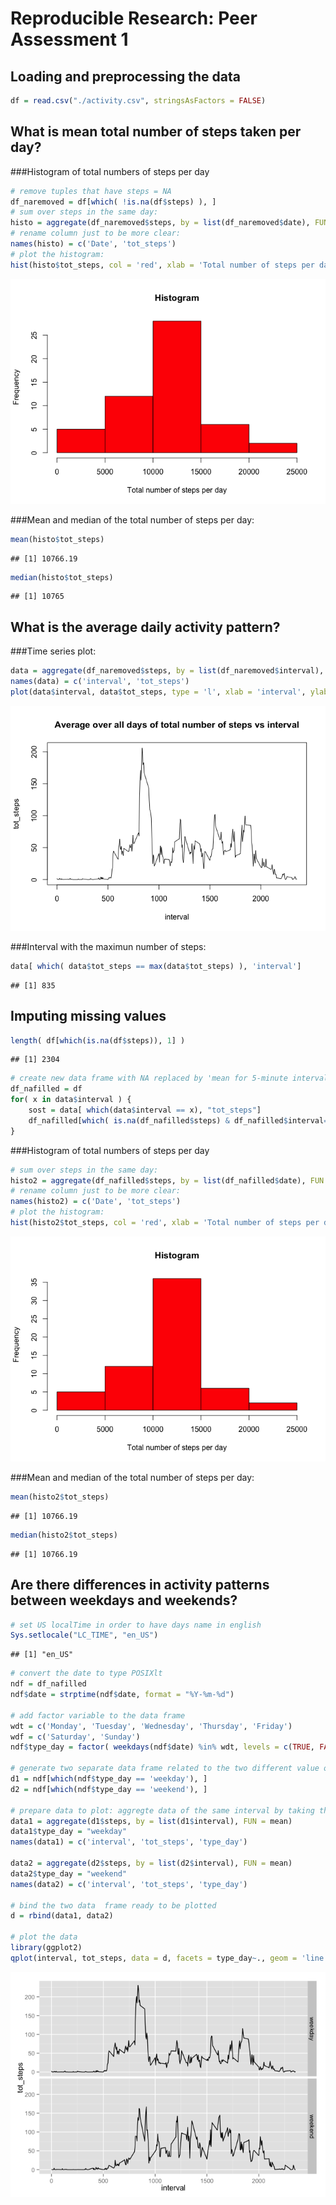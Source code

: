 # Reproducible Research: Peer Assessment 1
## Loading and preprocessing the data

```r
df = read.csv("./activity.csv", stringsAsFactors = FALSE)
```

## What is mean total number of steps taken per day?
###Histogram of total numbers of steps per day

```r
# remove tuples that have steps = NA
df_naremoved = df[which( !is.na(df$steps) ), ]
# sum over steps in the same day:
histo = aggregate(df_naremoved$steps, by = list(df_naremoved$date), FUN = sum) 
# rename column just to be more clear:
names(histo) = c('Date', 'tot_steps')
# plot the histogram:
hist(histo$tot_steps, col = 'red', xlab = 'Total number of steps per day', main = 'Histogram')
```

![](PA1_template_files/figure-html/unnamed-chunk-2-1.png) 

###Mean and median of the total number of steps per day:

```r
mean(histo$tot_steps)
```

```
## [1] 10766.19
```

```r
median(histo$tot_steps)
```

```
## [1] 10765
```

## What is the average daily activity pattern?
###Time series plot:

```r
data = aggregate(df_naremoved$steps, by = list(df_naremoved$interval), FUN = mean)
names(data) = c('interval', 'tot_steps')
plot(data$interval, data$tot_steps, type = 'l', xlab = 'interval', ylab = 'tot_steps', main = 'Average over all days of total number of steps vs interval')
```

![](PA1_template_files/figure-html/unnamed-chunk-4-1.png) 

###Interval with the maximun number of steps:

```r
data[ which( data$tot_steps == max(data$tot_steps) ), 'interval']
```

```
## [1] 835
```

## Imputing missing values

```r
length( df[which(is.na(df$steps)), 1] )
```

```
## [1] 2304
```

```r
# create new data frame with NA replaced by 'mean for 5-minute interval'
df_nafilled = df
for( x in data$interval ) {
    sost = data[ which(data$interval == x), "tot_steps"]
    df_nafilled[which( is.na(df_nafilled$steps) & df_nafilled$interval==x ), "steps"] = sost
}
```

###Histogram of total numbers of steps per day

```r
# sum over steps in the same day:
histo2 = aggregate(df_nafilled$steps, by = list(df_nafilled$date), FUN = sum) 
# rename column just to be more clear:
names(histo2) = c('Date', 'tot_steps')
# plot the histogram:
hist(histo2$tot_steps, col = 'red', xlab = 'Total number of steps per day', main = 'Histogram')
```

![](PA1_template_files/figure-html/unnamed-chunk-7-1.png) 

###Mean and median of the total number of steps per day:

```r
mean(histo2$tot_steps)
```

```
## [1] 10766.19
```

```r
median(histo2$tot_steps)
```

```
## [1] 10766.19
```

## Are there differences in activity patterns between weekdays and weekends?

```r
# set US localTime in order to have days name in english
Sys.setlocale("LC_TIME", "en_US")
```

```
## [1] "en_US"
```

```r
# convert the date to type POSIXlt
ndf = df_nafilled
ndf$date = strptime(ndf$date, format = "%Y-%m-%d")

# add factor variable to the data frame
wdt = c('Monday', 'Tuesday', 'Wednesday', 'Thursday', 'Friday')
wdf = c('Saturday', 'Sunday')
ndf$type_day = factor( weekdays(ndf$date) %in% wdt, levels = c(TRUE, FALSE), labels = c('weekday', 'weekend') )

# generate two separate data frame related to the two different value of the factor variable type_day
d1 = ndf[which(ndf$type_day == 'weekday'), ]
d2 = ndf[which(ndf$type_day == 'weekend'), ]

# prepare data to plot: aggregte data of the same interval by taking the mean over all day
data1 = aggregate(d1$steps, by = list(d1$interval), FUN = mean)
data1$type_day = "weekday"
names(data1) = c('interval', 'tot_steps', 'type_day')

data2 = aggregate(d2$steps, by = list(d2$interval), FUN = mean)
data2$type_day = "weekend"
names(data2) = c('interval', 'tot_steps', 'type_day')

# bind the two data  frame ready to be plotted
d = rbind(data1, data2)

# plot the data
library(ggplot2)
qplot(interval, tot_steps, data = d, facets = type_day~., geom = 'line')
```

![](PA1_template_files/figure-html/unnamed-chunk-9-1.png) 
